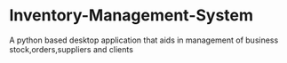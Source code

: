 # Inventory-Management-System
A python based desktop application that aids in management of business stock,orders,suppliers and clients
